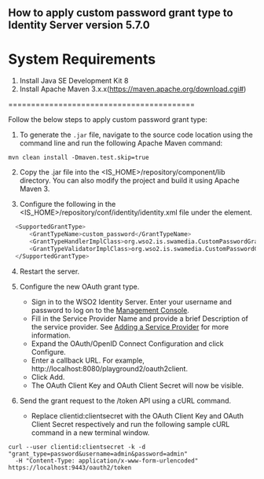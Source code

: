 ## How to apply custom password grant type to Identity Server version 5.7.0

System Requirements
=========================================

1. Install Java SE Development Kit 8
2. Install Apache Maven 3.x.x(https://maven.apache.org/download.cgi#)

=========================================

Follow the below steps to apply custom password grant type:

1. To generate the `.jar` file, navigate to the source code location using the command line and run the following Apache Maven command:

```shell
mvn clean install -Dmaven.test.skip=true
```

2. Copy the .jar file into the <IS_HOME>/repository/component/lib directory. You can also modify the project and build it using Apache Maven 3.

3. Configure the following in the <IS_HOME>/repository/conf/identity/identity.xml file under the <OAuth><SupportedGrantTypes> element.
```bash
  <SupportedGrantType>
      <GrantTypeName>custom_password</GrantTypeName>
      <GrantTypeHandlerImplClass>org.wso2.is.swamedia.CustomPasswordGrantType</GrantTypeHandlerImplClass>
      <GrantTypeValidatorImplClass>org.wso2.is.swamedia.CustomPasswordGrantTypeValidator</GrantTypeValidatorImplClass>
  </SupportedGrantType>
 ```

4. Restart the server.

5. Configure the new OAuth grant type.
    * Sign in to the WSO2 Identity Server. Enter your username and password to log on to the [Management Console](https://docs.wso2.com/display/IS500/Getting+Started+with+the+Management+Console).
    * Fill in the Service Provider Name and provide a brief Description of the service provider. See [Adding a Service Provider](https://docs.wso2.com/display/IS500/Adding+a+Service+Provider) for more information.
    * Expand the OAuth/OpenID Connect Configuration and click Configure.
    * Enter a callback URL. For example, http://localhost:8080/playground2/oauth2client. 
    * Click Add.
    * The OAuth Client Key and OAuth Client Secret will now be visible.

5. Send the grant request to the /token API using a cURL command.
      * Replace clientid:clientsecret with the OAuth Client Key and OAuth Client Secret respectively and run the following sample cURL command in a new terminal window.
  
```shell
curl --user clientid:clientsecret -k -d "grant_type=password&username=admin&password=admin" 
  -H "Content-Type: application/x-www-form-urlencoded" https://localhost:9443/oauth2/token
```
